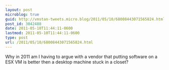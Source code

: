 ```yaml
---
layout: post
microblog: true
guid: http://vmstan-tweets.micro.blog/2011/05/10/68008443071565824.html
post_id: 3042488
date: 2011-05-10T11:44:11-0600
lastmod: 2011-05-10T11:44:11-0600
type: post
url: /2011/05/10/68008443071565824.html
---
```

Why in 2011 am I having to argue with a vendor that putting software on a ESX VM is better then a desktop machine stuck in a closet?
